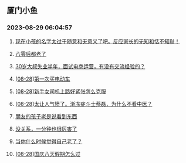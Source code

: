 ## 厦门小鱼 
### 2023-08-29 06:04:57

1. [现在小孩的名字太过于随意和无意义了吧。反应家长的无知和恬不知耻！](http://bbs.xmfish.com/read-htm-tid-18061714.html)

2. [八零后都老了](http://bbs.xmfish.com/read-htm-tid-18061700.html)

3. [30岁大叔失业半年，面试电商运营，有没有交流经验的？](http://bbs.xmfish.com/read-htm-tid-18061801.html)

4. [[08-28]第一次买电动车](http://bbs.xmfish.com/read-htm-tid-18061738.html)

5. [[08-28]新手女司机上路好紧张怎么克服](http://bbs.xmfish.com/read-htm-tid-18061928.html)

6. [[08-28]太让人气愤了。渐冻症斗士蔡磊，为什么不看中医？](http://bbs.xmfish.com/read-htm-tid-18061703.html)

7. [朋友的孩子老是说看到东西](http://bbs.xmfish.com/read-htm-tid-18062013.html)

8. [没关系，一分钟也很厉害了](http://bbs.xmfish.com/read-htm-tid-18061907.html)

9. [当你什么时候觉得自己老了？](http://bbs.xmfish.com/read-htm-tid-18061848.html)

10. [[08-28]国庆八天假期怎么过](http://bbs.xmfish.com/read-htm-tid-18061849.html)

